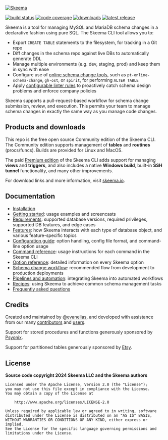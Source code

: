 [![Skeema](https://www.skeema.io/img/logo.png)](https://www.skeema.io)

[![build status](https://img.shields.io/github/actions/workflow/status/skeema/skeema/tests.yml?branch=main)](https://github.com/skeema/skeema/actions)
[![code coverage](https://img.shields.io/coveralls/skeema/skeema.svg)](https://coveralls.io/r/skeema/skeema)
[![downloads](https://img.shields.io/github/downloads/skeema/skeema/total.svg)](https://github.com/skeema/skeema/releases)
[![latest release](https://img.shields.io/github/release/skeema/skeema.svg)](https://github.com/skeema/skeema/releases)

Skeema is a tool for managing MySQL and MariaDB schema changes in a declarative fashion using pure SQL. The Skeema CLI tool allows you to:

* Export `CREATE TABLE` statements to the filesystem, for tracking in a Git repo
* Diff changes in the schema repo against live DBs to automatically generate DDL
* Manage multiple environments (e.g. dev, staging, prod) and keep them in sync with ease
* Configure use of [online schema change tools](https://www.skeema.io/docs/features/osc/), such as `pt-online-schema-change`, `gh-ost`, or `spirit`, for performing `ALTER TABLE`
* Apply [configurable linter rules](https://www.skeema.io/docs/features/safety/) to proactively catch schema design problems and enforce company policies

Skeema supports a pull-request-based workflow for schema change submission, review, and execution. This permits your team to manage schema changes in exactly the same way as you manage code changes.

## Products and downloads

This repo is the free open source Community edition of the Skeema CLI. The Community edition supports management of **tables** and **routines** (procs/funcs). Builds are provided for Linux and MacOS.

The paid [Premium edition](https://www.skeema.io/download/) of the Skeema CLI adds support for managing **views** and **triggers**, and also includes a native **Windows build**, built-in **SSH tunnel** functionality, and many other improvements.

For download links and more information, visit [skeema.io](https://www.skeema.io/download/).

## Documentation

* [Installation](https://www.skeema.io/docs/install/)
* [Getting started](https://www.skeema.io/docs/examples/): usage examples and screencasts
* [Requirements](https://www.skeema.io/docs/requirements/): supported database versions, required privileges, supported DB features, and edge cases
* [Features](https://www.skeema.io/docs/features/): how Skeema interacts with each type of database object, and various feature-specific topics
* [Configuration guide](https://www.skeema.io/docs/config/): option handling, config file format, and command-line option usage
* [Command reference](https://www.skeema.io/docs/commands/): usage instructions for each command in the Skeema CLI
* [Option reference](https://www.skeema.io/docs/options/): detailed information on every Skeema option
* [Schema change workflow](https://www.skeema.io/docs/workflow/): recommended flow from development to production deployments
* [Pipelines and automation](https://www.skeema.io/docs/automation/): integrating Skeema into automated workflows
* [Recipes](https://www.skeema.io/docs/recipes/): using Skeema to achieve common schema management tasks
* [Frequently asked questions](https://www.skeema.io/docs/faq/)

## Credits

Created and maintained by [@evanelias](https://github.com/evanelias), and developed with assistance from our many [contributors](https://github.com/skeema/skeema/graphs/contributors) and [users](https://www.skeema.io/about/).

Support for stored procedures and functions generously sponsored by [Psyonix](https://psyonix.com).

Support for partitioned tables generously sponsored by [Etsy](https://www.etsy.com).

## License

**Source code copyright 2024 Skeema LLC and the Skeema authors**

```text
Licensed under the Apache License, Version 2.0 (the "License");
you may not use this file except in compliance with the License.
You may obtain a copy of the License at

    http://www.apache.org/licenses/LICENSE-2.0

Unless required by applicable law or agreed to in writing, software
distributed under the License is distributed on an "AS IS" BASIS,
WITHOUT WARRANTIES OR CONDITIONS OF ANY KIND, either express or implied.
See the License for the specific language governing permissions and
limitations under the License.
```
